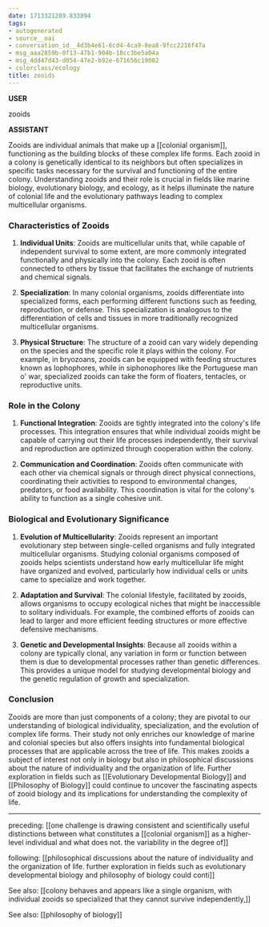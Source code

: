 ```yaml
---
date: 1713321289.833894
tags:
- autogenerated
- source__oai
- conversation_id__4d3b4e61-6cd4-4ca9-8ea8-9fcc2216f47a
- msg_aaa2859b-0f13-47b1-904b-18cc3be5a04a
- msg_4dd47d43-d054-47e2-b92e-671656c19082
- colorclass/ecology
title: zooids
---
```


**USER**

zooids


**ASSISTANT**

Zooids are individual animals that make up a [[colonial organism]], functioning as the building blocks of these complex life forms. Each zooid in a colony is genetically identical to its neighbors but often specializes in specific tasks necessary for the survival and functioning of the entire colony. Understanding zooids and their role is crucial in fields like marine biology, evolutionary biology, and ecology, as it helps illuminate the nature of colonial life and the evolutionary pathways leading to complex multicellular organisms.

### Characteristics of Zooids

1. **Individual Units**: Zooids are multicellular units that, while capable of independent survival to some extent, are more commonly integrated functionally and physically into the colony. Each zooid is often connected to others by tissue that facilitates the exchange of nutrients and chemical signals.

2. **Specialization**: In many colonial organisms, zooids differentiate into specialized forms, each performing different functions such as feeding, reproduction, or defense. This specialization is analogous to the differentiation of cells and tissues in more traditionally recognized multicellular organisms.

3. **Physical Structure**: The structure of a zooid can vary widely depending on the species and the specific role it plays within the colony. For example, in bryozoans, zooids can be equipped with feeding structures known as lophophores, while in siphonophores like the Portuguese man o' war, specialized zooids can take the form of floaters, tentacles, or reproductive units.

### Role in the Colony

1. **Functional Integration**: Zooids are tightly integrated into the colony's life processes. This integration ensures that while individual zooids might be capable of carrying out their life processes independently, their survival and reproduction are optimized through cooperation within the colony.

2. **Communication and Coordination**: Zooids often communicate with each other via chemical signals or through direct physical connections, coordinating their activities to respond to environmental changes, predators, or food availability. This coordination is vital for the colony's ability to function as a single cohesive unit.

### Biological and Evolutionary Significance

1. **Evolution of Multicellularity**: Zooids represent an important evolutionary step between single-celled organisms and fully integrated multicellular organisms. Studying colonial organisms composed of zooids helps scientists understand how early multicellular life might have organized and evolved, particularly how individual cells or units came to specialize and work together.

2. **Adaptation and Survival**: The colonial lifestyle, facilitated by zooids, allows organisms to occupy ecological niches that might be inaccessible to solitary individuals. For example, the combined efforts of zooids can lead to larger and more efficient feeding structures or more effective defensive mechanisms.

3. **Genetic and Developmental Insights**: Because all zooids within a colony are typically clonal, any variation in form or function between them is due to developmental processes rather than genetic differences. This provides a unique model for studying developmental biology and the genetic regulation of growth and specialization.

### Conclusion

Zooids are more than just components of a colony; they are pivotal to our understanding of biological individuality, specialization, and the evolution of complex life forms. Their study not only enriches our knowledge of marine and colonial species but also offers insights into fundamental biological processes that are applicable across the tree of life. This makes zooids a subject of interest not only in biology but also in philosophical discussions about the nature of individuality and the organization of life. Further exploration in fields such as [[Evolutionary Developmental Biology]] and [[Philosophy of Biology]] could continue to uncover the fascinating aspects of zooid biology and its implications for understanding the complexity of life.


---

preceding: [[one challenge is drawing consistent and scientifically useful distinctions between what constitutes a [[colonial organism]] as a higher-level individual and what does not. the variability in the degree of]]  


following: [[philosophical discussions about the nature of individuality and the organization of life. further exploration in fields such as evolutionary developmental biology and philosophy of biology could conti]]

See also: [[colony behaves and appears like a single organism, with individual zooids so specialized that they cannot survive independently,]]


See also: [[philosophy of biology]]